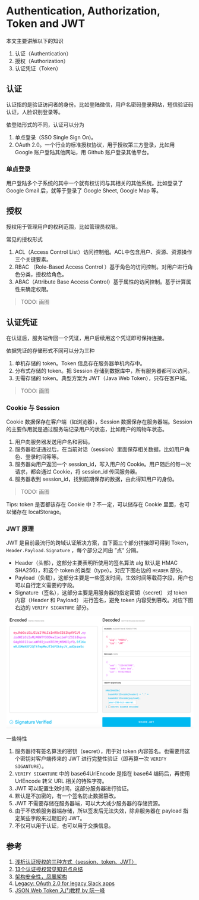 

# Authentication, Authorization, Token and JWT

本文主要讲解以下的知识

1. 认证（Authentication）
2. 授权（Authorization）
3. 认证凭证（Token）

## 认证

认证指的是验证访问者的身份。比如登陆微信，用户名密码登录网站，短信验证码认证，人脸识别登录等。

依登陆形式的不同，认证可以分为

1. 单点登录（SSO Single Sign On)。
2. OAuth 2.0。一个行业的标准授权协议，用于授权第三方登录，比如用 Google 账户登陆其他网站，用 Github 账户登录其他平台。

### 单点登录

用户登陆多个子系统的其中一个就有权访问与其相关的其他系统。比如登录了 Google Gmail 后，就等于登录了 Google Sheet, Google Map 等。

## 授权

授权用于管理用户的权利范围，比如管理员权限。

常见的授权形式

1. ACL（Access Control List）访问控制组。ACL中包含用户、资源、资源操作三个关键要素。
2. RBAC （Role-Based Access Control ）基于角色的访问控制。对用户进行角色分类，授权给角色。
3. ABAC（Attribute Base Access Control）基于属性的访问控制。基于计算属性来确定权限。

> TODO: 画图

## 认证凭证

在认证后，服务端传回一个凭证，用户后续用这个凭证即可保持连接。

依据凭证的存储形式不同可以分为三种

1. 单机存储的 token。Token 信息存在服务器单机内存中。
2. 分布式存储的 token。把 Session 存储到数据库中，所有服务器都可以访问。
3. 无需存储的 token。典型方案为 JWT（Java Web Token），只存在客户端。

> TODO: 画图

### Cookie 与 Session

Cookie 数据保存在客户端（如浏览器），Session 数据保存在服务器端。Session 的主要作用就是通过服务端记录用户的状态，比如用户的购物车状态。

1. 用户向服务器发送用户名和密码。
2. 服务器验证通过后，在当前对话（session）里面保存相关数据，比如用户角色、登录时间等等。
3. 服务器向用户返回一个 session_id，写入用户的 Cookie。用户随后的每一次请求，都会通过 Cookie，将 session_id 传回服务器。
4. 服务器收到 session_id，找到前期保存的数据，由此得知用户的身份。

> TODO: 画图

Tips: token 是否都该存在 Cookie 中？不一定，可以储存在 Cookie 里面，也可以储存在 localStorage。

### JWT 原理

JWT 是目前最流行的跨域认证解决方案，由下面三个部分拼接即可得到 Token，`Header.Payload.Signature` ，每个部分之间由 ”点“ 分隔。

- Header（头部），这部分主要表明所使用的签名算法 alg 默认是 HMAC SHA256），和这个 token 的类型（type）。对应下图右边的 `HEADER` 部分。
- Payload（负载），这部分主要是一些签发时间，生效时间等载荷字段，用户也可以自行定义需要的字段。
- Signature（签名），这部分主要是用服务器的指定密钥（secret） 对 token 内容（Header 和 Payload） 进行签名，避免 token 内容受到篡改。对应下图右边的 `VERIFY SIGANTURE` 部分。

![image-20240912011510809](./20240911-authentication-01.assets/image-20240912011510809.png)

一些特性

1. 服务器持有签名算法的密钥（secret），用于对 token 内容签名。也需要用这个密钥对客户端传来的 JWT 进行完整性验证（即再算一次 `VERIFY SIGANTURE`）。
2. `VERIFY SIGANTURE` 中的 base64UrlEncode 是指在 base64 编码后，再使用 UrlEncode 转义 URL 相关的特殊字符。
3. JWT 可以配置生效时间，这部分服务器进行验证。
4. 默认是不加密的，有一个签名防止数据篡改。
5. JWT 不需要存储在服务器端，可以大大减少服务器的存储资源。
6. 由于不依赖服务器端存储，所以签发后无法失效，除非服务器在 payload 指定某些字段来过期旧的 JWT。
7. 不仅可以用于认证，也可以用于交换信息。

## 参考

1. [浅析认证授权的三种方式（session、token、JWT）](https://juejin.cn/user/2629687546230631/posts)
2. [13个认证授权常见知识点总结](https://juejin.cn/post/6974709931064688670#heading-1)
3. [架构安全性，凤凰架构](https://icyfenix.cn/architect-perspective/general-architecture/system-security/)
4. [Legacy: OAuth 2.0 for legacy Slack apps](https://api.slack.com/legacy/oauth)
5. [JSON Web Token 入门教程 by 阮一峰](https://www.ruanyifeng.com/blog/2018/07/json_web_token-tutorial.html)
